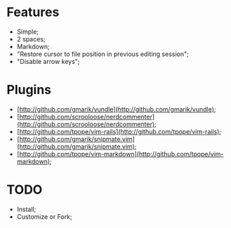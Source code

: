 # Features

* Simple;
* 2 spaces;
* Markdown;
* "Restore cursor to file position in previous editing session";
* "Disable arrow keys";

# Plugins

* [http://github.com/gmarik/vundle](http://github.com/gmarik/vundle);
* [http://github.com/scrooloose/nerdcommenter](http://github.com/scrooloose/nerdcommenter);
* [http://github.com/tpope/vim-rails](http://github.com/tpope/vim-rails);
* [http://github.com/gmarik/snipmate.vim](http://github.com/gmarik/snipmate.vim);
* [http://github.com/tpope/vim-markdown](http://github.com/tpope/vim-markdown);

# TODO

* Install;
* Customize or Fork;
